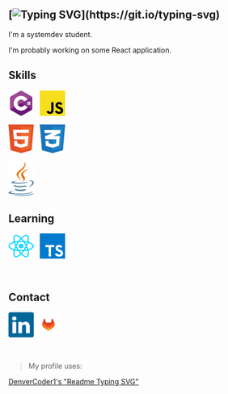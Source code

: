 [![Typing SVG](https://readme-typing-svg.herokuapp.com?color=%23B8B8B8&vCenter=true&multiline=true&lines=Hello+my+name+is+Emil.)](https://git.io/typing-svg)
---
I'm a systemdev student. 

I'm probably working on some React application.

## Skills


<img src="https://github.com/EmilWallin/EmilWallin/blob/1849ad55a59182541a50a8b670e985d90c32415a/Assets/C%23.svg" alt="C# Logo" width="50" title="C#"/> &nbsp; <img src="https://github.com/EmilWallin/EmilWallin/blob/1849ad55a59182541a50a8b670e985d90c32415a/Assets/javascript.png" alt="Javascript Logo" width="50" title="Javascript"/>

<img src="https://github.com/EmilWallin/EmilWallin/blob/47fd039ff81a9609117d15274f11f543dee4e9ad/Assets/html.svg" alt="HTML 5 Logo" width="50" title="HTML 5"/> &nbsp; <img src="https://github.com/EmilWallin/EmilWallin/blob/a4d1a0fb23788e1fdedb41d59cc346968cac0c2d/Assets/css.svg" alt="CSS 3 Logo" width="50" title="CSS 3"/>

<img src="https://github.com/EmilWallin/EmilWallin/blob/48d226803d47fe8dcf897a353ae0830cbce5effd/Assets/java.svg" alt="Java Logo" width="50" title="Java"/>

## Learning
<img src="https://github.com/EmilWallin/EmilWallin/blob/48d226803d47fe8dcf897a353ae0830cbce5effd/Assets/react.svg" alt="React Logo" width="50" title="React"/> &nbsp; <img src="https://github.com/EmilWallin/EmilWallin/blob/48d226803d47fe8dcf897a353ae0830cbce5effd/Assets/typescript.png" alt="Typescript Logo" width="50" title="Typescript"/>

&nbsp;

## Contact
<a href="https://www.linkedin.com/in/emil-wallin-3141671a4/"><img src="https://github.com/EmilWallin/EmilWallin/blob/76cf8c801fd7b7234cf6e2c0fdb65030992aa9f3/Assets/linkedin.svg" alt="Linkedin Logo" width="50" title="Linkedin profile"/></a>
<a href="https://gitlab.com/EmilWallin"><img src="https://github.com/EmilWallin/EmilWallin/blob/ed38dcae4be539980ab43e7e555ed264723ebf1e/Assets/gitlab.svg" alt="GitLab Logo" width="50" title="GitLab profile"/></a>

&nbsp;












> My profile uses:

[DenverCoder1's "Readme Typing SVG"](https://github.com/DenverCoder1/readme-typing-svg)
